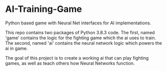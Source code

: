# AI-Training-Game
Python based game with Neural Net interfaces for AI implementations.

This repo contains two packages of Python 3.8.3 code.
The first, named 'game' contains the logic for the fighting game which the ai uses to train.
The second, named 'ai' contains the neural network logic which powers the ai in game.

The goal of this project is to create a working ai that can play fighting games,
as well as teach others how Neural Networks function.
